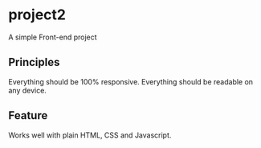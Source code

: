 # project2
A simple Front-end project

## Principles
Everything should be 100% responsive. Everything should be readable on any device.

## Feature
Works well with plain HTML, CSS and Javascript.
